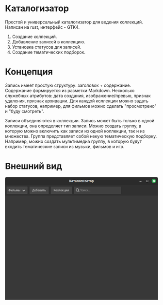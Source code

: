 # Каталогизатор

Простой и универсальный каталогизатор для ведения коллекций. Написан на rust, интерфейс - GTK4.

1. Создание коллекций.
2. Добавление записей в коллекцию.
3. Установка статусов для записей.
4. Создание тематических подборок.

# Концепция

Запись имеет простую структуру: заголовок + содержание. Содержание формируется из разметки Markdown. Несколько служебных атрибутов: дата создания, изображение/превью, признак удаления, признак архивации. Для каждой коллекции можно задать набор статусов, например, для фильмов можно сделать "просмотрено" и "буду смотреть".

Записи объединяются в коллекции. Запись может быть только в одной коллекции, она определяет тип записи. Можно создать группу, в которую можно включить как записи из одной коллекции, так и из множества. Группа представляет собой некую тематическую подборку. Например, можно создать мультимедиа группу, в которую будут входить тематические записи из музыки, фильмов и игр.


# Внешний вид

![Интерфейс программы](res/interface-v2.png)
